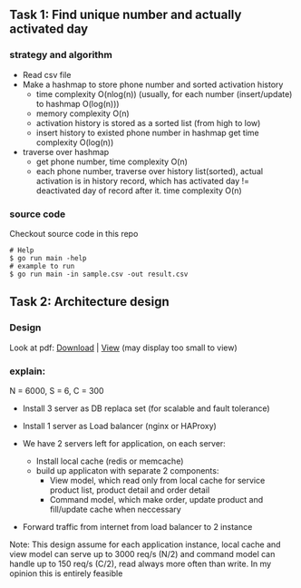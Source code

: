 ## Task 1: Find unique number and actually activated day
### strategy and algorithm
- Read csv file
- Make a hashmap to store phone number and sorted activation history
  * time complexity O(nlog(n)) (usually, for each number (insert/update) to hashmap O(log(n)))
  * memory complexity O(n)
  * activation history is stored as a sorted list (from high to low)
  * insert history to existed phone number in hashmap get time complexity O(log(n))
- traverse over hashmap
  * get phone number, time complexity O(n)
  * each phone number, traverse over history list(sorted), actual activation is in history record,
    which has activated day != deactivated day of record after it. time complexity O(n)

### source code
Checkout source code in this repo
```
# Help
$ go run main -help
# example to run
$ go run main -in sample.csv -out result.csv
```

## Task 2: Architecture design
### Design
Look at pdf: [Download](https://github.com/duythinht/activated_phones/raw/master/task2/arch.pdf) | [View](https://github.com/duythinht/activated_phones/blob/master/task2/arch.pdf) (may display too small to view)
### explain:
N = 6000, S = 6, C = 300
- Install 3 server as DB replaca set (for scalable and fault tolerance)
- Install 1 server as Load balancer (nginx or HAProxy)
- We have 2 servers left for application, on each server:
  * Install local cache (redis or memcache)
  * build up applicaton with separate 2 components:
    + View model, which read only from local cache for service product list, product detail and order detail
    + Command model, which make order, update product and fill/update cache when neccessary

- Forward traffic from internet from load balancer to 2 instance

Note: This design assume for each application instance, local cache and view model can serve up to 3000 req/s (N/2) and command model can handle up to 150 req/s (C/2), read always more often than write. In my opinion this is entirely feasible
